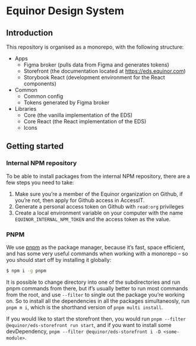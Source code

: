 # Equinor Design System

## Introduction

This repository is organised as a monorepo, with the following structure:

- Apps
  - Figma broker (pulls data from Figma and generates tokens)
  - Storefront (the documentation located at https://eds.equinor.com)
  - Storybook React (development environment for the React components)
- Common
  - Common config
  - Tokens generated by Figma broker
- Libraries
  - Core (the vanilla implementation of the EDS)
  - Core React (the React implementation of the EDS)
  - Icons

## Getting started

### Internal NPM repository

To be able to install packages from the internal NPM repository, there are a few steps you need to take:

1. Make sure you’re a member of the Equinor organization on Github, if you’re not, then apply for Github access in AccessIT.
1. Generate a personal access token on Github with `read:org` privileges
1. Create a local environment variable on your computer with the name `EQUINOR_INTERNAL_NPM_TOKEN` and the access token as the value.

### PNPM

We use [pnpm][] as the package manager, because it’s fast, space efficient, and has some very useful commands when working with a monorepo – so you should start off by installing it globally:

```bash
$ npm i -g pnpm
```

It is possible to change directory into one of the subdirectories and run pnpm commands from there, but if’s usually better to run most commands from the root, and use `--filter` to single out the package you’re working on. So to install all the dependencies in all the packages simultaneosly, run `pnpm m i`, which is the shorthand version of `pnpm multi install`.

If you would like to start the storefront then, you would run `pnpm --filter @equinor/eds-storefront run start`, and if you want to install some devDependency, `pnpm --filter @equinor/eds-storefront i -D <some-module>`.

[pnpm]: https://pnpm.js.org
